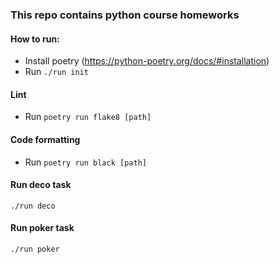 ### This repo contains python course homeworks

#### How to run:
* Install poetry (https://python-poetry.org/docs/#installation)
* Run ```./run init``` 

#### Lint
* Run ```poetry run flake8 [path]```

#### Code formatting
* Run ```poetry run black [path]```

#### Run deco task
```./run deco```

#### Run poker task
```./run poker```

